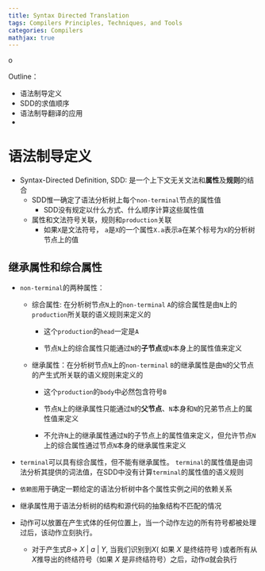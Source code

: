 ```yaml
---
title: Syntax Directed Translation
tags: Compilers Principles, Techniques, and Tools
categories: Compilers 
mathjax: true
---
```






o

Outline：

* 语法制导定义
* SDD的求值顺序
* 语法制导翻译的应用
* 

# 语法制导定义

* Syntax-Directed Definition, SDD: 是一个上下文无关文法和**属性**及**规则**的结合
  * SDD惟一确定了语法分析树上每个`non-terminal`节点的属性值
    * SDD没有规定以什么方式、什么顺序计算这些属性值
  * 属性和文法符号关联，规则和`production`关联
    * 如果`X`是文法符号， `a`是`X`的一个属性`X.a`表示a在某个标号为`X`的分析树节点上的值

## 继承属性和综合属性

* `non-terminal`的两种属性：

  * 综合属性: 在分析树节点`N`上的`non-terminal` `A`的综合属性是由`N`上的`production`所关联的语义规则来定义的

    * 这个`production`的`head`一定是`A`

    * 节点`N`上的综合属性只能通过`N`的**子节点**或`N`本身上的属性值来定义

  * 继承属性：在分析树节点`N`上的`non-terminal` `B`的继承属性是由`N`的父节点的产生式所关联的语义规则来定义的

    * 这个`production`的`body`中必然包含符号`B`

    * 节点`N`上的继承属性只能通过`N`的**父节点**、`N`本身和`N`的兄弟节点上的属性值来定义
    * 不允许`N`上的继承属性通过`N`的子节点上的属性值来定义，但允许节点`N`上的综合属性通过节点`N`本身的继承属性来定义

* `terminal`可以具有综合属性，但不能有继承属性。 `terminal`的属性值是由词法分析其提供的词法值，在SDD中没有计算`terminal`的属性值的语义规则
* `依赖图`用于确定一颗给定的语法分析树中各个属性实例之间的依赖关系





*  继承属性用于语法分析树的结构和源代码的抽象结构不匹配的情况

* 动作可以放置在产生式体的任何位置上，当一个动作左边的所有符号都被处理过后，该动作立刻执行。 

  * 对于产生式$B \rightarrow \ X\ |\ a\ |\ Y$, 当我们识别到$X$( 如果 $X$ 是终结符号 )或者所有从$X$推导出的终结符号（如果 $X$ 是非终结符号）之后，动作$a$就会执行 

    


